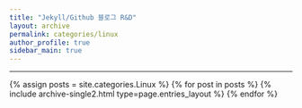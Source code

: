 ```yaml
---
title: "Jekyll/Github 블로그 R&D"
layout: archive
permalink: categories/linux
author_profile: true
sidebar_main: true
---
```


***

{% assign posts = site.categories.Linux %}
{% for post in posts %} {% include archive-single2.html type=page.entries_layout %} {% endfor %}
